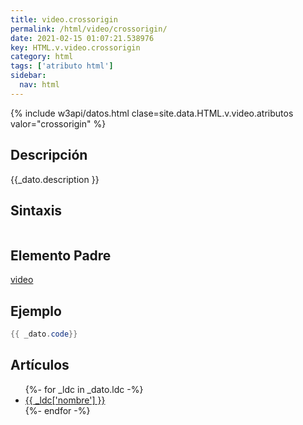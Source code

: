 ```yaml
---
title: video.crossorigin
permalink: /html/video/crossorigin/
date: 2021-02-15 01:07:21.538976
key: HTML.v.video.crossorigin
category: html
tags: ['atributo html']
sidebar: 
  nav: html
---
```


{% include w3api/datos.html clase=site.data.HTML.v.video.atributos valor="crossorigin" %}

## Descripción
{{_dato.description }}

## Sintaxis
~~~html
~~~

## Elemento Padre
[video](/html/video/)

## Ejemplo
~~~java
{{ _dato.code}}
~~~

## Artículos
<ul>
{%- for _ldc in _dato.ldc -%}
   <li>
       <a href="{{_ldc['url'] }}">{{ _ldc['nombre'] }}</a>
   </li>
{%- endfor -%}
</ul>
